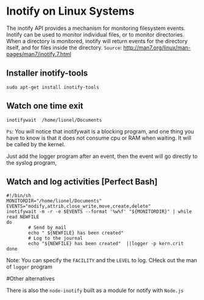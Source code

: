 # Inotify on Linux Systems
The inotify API provides a mechanism for monitoring filesystem
       events.  Inotify can be used to monitor individual files, or to
       monitor directories.  When a directory is monitored, inotify will
       return events for the directory itself, and for files inside the
       directory.
`Source`: http://man7.org/linux/man-pages/man7/inotify.7.html
## Installer inotify-tools

```
sudo apt-get install inotify-tools
```
## Watch one time exit

```
inotifywait  /home/lionel/Documents
```
`Ps`: You will notice that   inotifywait is a blocking program, and one thing you have to know is that it does not consume cpu or 
RAM when waiting. It will be called by the kernel.

Just add  the logger program after an event, then the event will go directly to the syslog program,
## Watch and log activities [Perfect Bash]
```
#!/bin/sh
MONITORDIR="/home/lionel/Documents"
EVENTS="modify,attrib,close_write,move,create,delete"
inotifywait -m -r -e $EVENTS --format '%w%f' "${MONITORDIR}" | while read NEWFILE
do
        # Send by mail
        echo " ${NEWFILE} has been created"
        # Log to the journal
        echo "${NEWFILE} has been created"  ||logger -p kern.crit
done
```
Note: You can specify the `FACILITY` and the `LEVEL` to log. CHeck out the man of `logger` program

#Other alternatives

There is also the `node-inotify` built as a module for notify with `Node.js`
